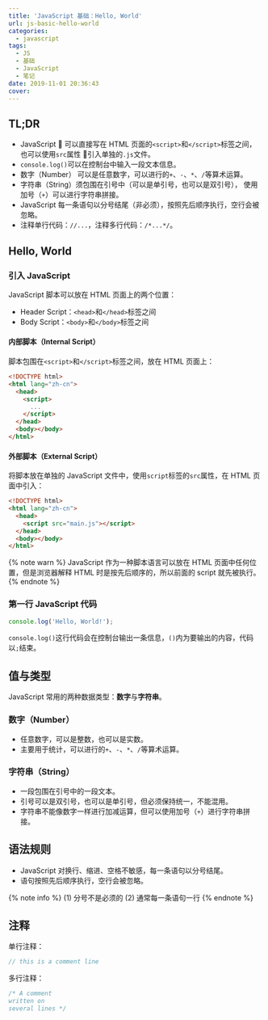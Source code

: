 ```yaml
---
title: 'JavaScript 基础：Hello, World'
url: js-basic-hello-world
categories:
  - javascript
tags:
  - JS
  - 基础
  - JavaScript
  - 笔记
date: 2019-11-01 20:36:43
cover:
---
```



## TL;DR

- JavaScript  可以直接写在 HTML 页面的`<script>`和`</script>`标签之间，也可以使用`src`属性  引入单独的`.js`文件。
- `console.log()`可以在控制台中输入一段文本信息。
- 数字（Number） 可以是任意数字，可以进行的`+`、`-`、`*`、`/`等算术运算。
- 字符串（String）须包围在引号中（可以是单引号，也可以是双引号）， 使用加号（`+`）可以进行字符串拼接。
- JavaScript 每一条语句以分号结尾（非必须），按照先后顺序执行，空行会被忽略。
- 注释单行代码：`//...`，注释多行代码：`/*...*/`。

<!-- more -->

## Hello, World

### 引入 JavaScript

JavaScript 脚本可以放在 HTML 页面上的两个位置：

- Header Script：`<head>`和`</head>`标签之间
- Body Script：`<body>`和`</body>`标签之间

#### 内部脚本（Internal Script）

脚本包围在`<script>`和`</script>`标签之间，放在 HTML 页面上：

```html index.html
<!DOCTYPE html>
<html lang="zh-cn">
  <head>
    <script>
      ...
    </script>
  </head>
  <body></body>
</html>
```

#### 外部脚本（External Script）

将脚本放在单独的 JavaScript 文件中，使用`script`标签的`src`属性，在 HTML 页面中引入：

```html index.html
<!DOCTYPE html>
<html lang="zh-cn">
  <head>
    <script src="main.js"></script>
  </head>
  <body></body>
</html>
```

{% note warn %}
JavaScript 作为一种脚本语言可以放在 HTML 页面中任何位置，但是浏览器解释 HTML 时是按先后顺序的，所以前面的 script 就先被执行。
{% endnote %}

### 第一行 JavaScript 代码

```js main.js
console.log('Hello, World!');
```

`console.log()`这行代码会在控制台输出一条信息，`()`内为要输出的内容，代码以`;`结束。

## 值与类型

JavaScript 常用的两种数据类型：**数字**与**字符串**。

### 数字（Number）

- 任意数字，可以是整数，也可以是实数。
- 主要用于统计，可以进行的`+`、`-`、`*`、`/`等算术运算。

### 字符串（String）

- 一段包围在引号中的一段文本。
- 引号可以是双引号，也可以是单引号，但必须保持统一，不能混用。
- 字符串不能像数字一样进行加减运算，但可以使用加号（`+`）进行字符串拼接。

## 语法规则

- JavaScript 对换行、缩进、空格不敏感，每一条语句以分号结尾。
- 语句按照先后顺序执行，空行会被忽略。

{% note info %}
(1) 分号不是必须的
(2) 通常每一条语句一行
{% endnote %}

## 注释

单行注释：

```js
// this is a comment line
```

多行注释：

```js
/* A comment
written on
several lines */
```
